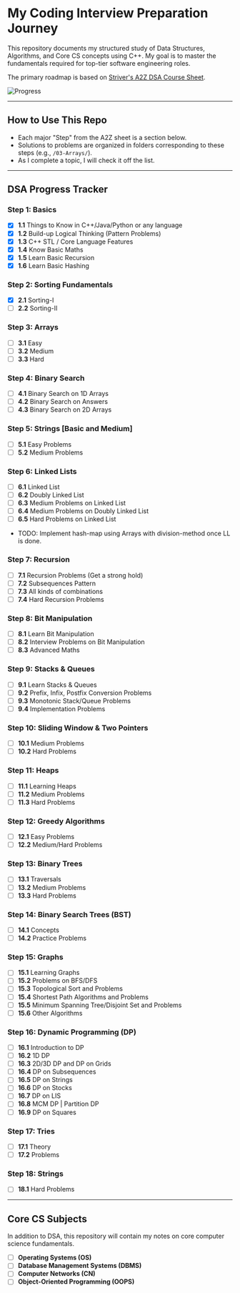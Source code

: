 # My Coding Interview Preparation Journey

This repository documents my structured study of Data Structures, Algorithms, and Core CS concepts using C++. My goal is to master the fundamentals required for top-tier software engineering roles.

The primary roadmap is based on [Striver's A2Z DSA Course Sheet](https://takeuforward.org/strivers-a2z-dsa-course/strivers-a2z-dsa-course-sheet-2).

![Progress](https://img.shields.io/badge/Progress-11.29%25_(7%2F62)-red?style=for-the-badge)  

---

## How to Use This Repo

-   Each major "Step" from the A2Z sheet is a section below.
-   Solutions to problems are organized in folders corresponding to these steps (e.g., `/03-Arrays/`).
-   As I complete a topic, I will check it off the list.

---

## DSA Progress Tracker

### **Step 1: Basics**
- [x] **1.1** Things to Know in C++/Java/Python or any language
- [x] **1.2** Build-up Logical Thinking (Pattern Problems)
- [x] **1.3** C++ STL / Core Language Features
- [x] **1.4** Know Basic Maths
- [x] **1.5** Learn Basic Recursion
- [x] **1.6** Learn Basic Hashing

### **Step 2: Sorting Fundamentals**
- [x] **2.1** Sorting-I
- [ ] **2.2** Sorting-II

### **Step 3: Arrays**
- [ ] **3.1** Easy
- [ ] **3.2** Medium
- [ ] **3.3** Hard

### **Step 4: Binary Search**
- [ ] **4.1** Binary Search on 1D Arrays
- [ ] **4.2** Binary Search on Answers
- [ ] **4.3** Binary Search on 2D Arrays

### **Step 5: Strings [Basic and Medium]**
- [ ] **5.1** Easy Problems
- [ ] **5.2** Medium Problems

### **Step 6: Linked Lists**
- [ ] **6.1** Linked List
- [ ] **6.2** Doubly Linked List
- [ ] **6.3** Medium Problems on Linked List
- [ ] **6.4** Medium Problems on Doubly Linked List
- [ ] **6.5** Hard Problems on Linked List
- TODO: Implement hash-map using Arrays with division-method once LL is done.

### **Step 7: Recursion**
- [ ] **7.1** Recursion Problems (Get a strong hold)
- [ ] **7.2** Subsequences Pattern
- [ ] **7.3** All kinds of combinations
- [ ] **7.4** Hard Recursion Problems

### **Step 8: Bit Manipulation**
- [ ] **8.1** Learn Bit Manipulation
- [ ] **8.2** Interview Problems on Bit Manipulation
- [ ] **8.3** Advanced Maths

### **Step 9: Stacks & Queues**
- [ ] **9.1** Learn Stacks & Queues
- [ ] **9.2** Prefix, Infix, Postfix Conversion Problems
- [ ] **9.3** Monotonic Stack/Queue Problems
- [ ] **9.4** Implementation Problems

### **Step 10: Sliding Window & Two Pointers**
- [ ] **10.1** Medium Problems
- [ ] **10.2** Hard Problems

### **Step 11: Heaps**
- [ ] **11.1** Learning Heaps
- [ ] **11.2** Medium Problems
- [ ] **11.3** Hard Problems

### **Step 12: Greedy Algorithms**
- [ ] **12.1** Easy Problems
- [ ] **12.2** Medium/Hard Problems

### **Step 13: Binary Trees**
- [ ] **13.1** Traversals
- [ ] **13.2** Medium Problems
- [ ] **13.3** Hard Problems

### **Step 14: Binary Search Trees (BST)**
- [ ] **14.1** Concepts
- [ ] **14.2** Practice Problems

### **Step 15: Graphs**
- [ ] **15.1** Learning Graphs
- [ ] **15.2** Problems on BFS/DFS
- [ ] **15.3** Topological Sort and Problems
- [ ] **15.4** Shortest Path Algorithms and Problems
- [ ] **15.5** Minimum Spanning Tree/Disjoint Set and Problems
- [ ] **15.6** Other Algorithms

### **Step 16: Dynamic Programming (DP)**
- [ ] **16.1** Introduction to DP
- [ ] **16.2** 1D DP
- [ ] **16.3** 2D/3D DP and DP on Grids
- [ ] **16.4** DP on Subsequences
- [ ] **16.5** DP on Strings
- [ ] **16.6** DP on Stocks
- [ ] **16.7** DP on LIS
- [ ] **16.8** MCM DP | Partition DP
- [ ] **16.9** DP on Squares

### **Step 17: Tries**
- [ ] **17.1** Theory
- [ ] **17.2** Problems

### **Step 18: Strings**
- [ ] **18.1** Hard Problems

---

## Core CS Subjects

In addition to DSA, this repository will contain my notes on core computer science fundamentals.

- [ ] **Operating Systems (OS)**
- [ ] **Database Management Systems (DBMS)**
- [ ] **Computer Networks (CN)**
- [ ] **Object-Oriented Programming (OOPS)**